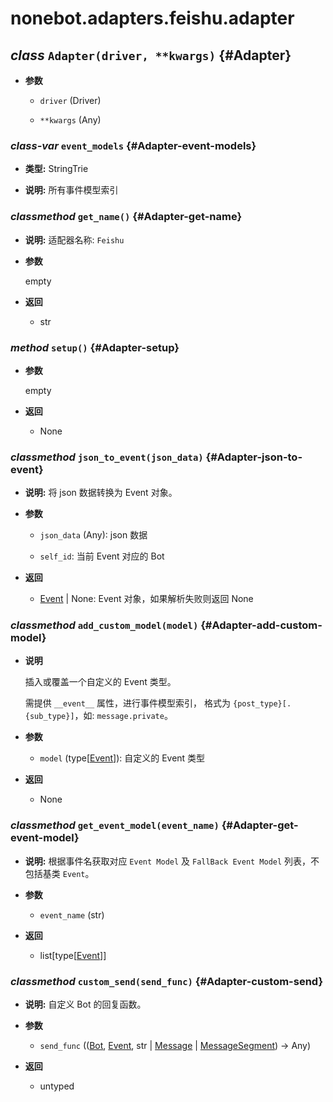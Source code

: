 # nonebot.adapters.feishu.adapter

## _class_ `Adapter(driver, **kwargs)` {#Adapter}

- **参数**

  - `driver` (Driver)

  - `**kwargs` (Any)

### _class-var_ `event_models` {#Adapter-event-models}

- **类型:** StringTrie

- **说明:** 所有事件模型索引

### _classmethod_ `get_name()` {#Adapter-get-name}

- **说明:** 适配器名称: `Feishu`

- **参数**

  empty

- **返回**

  - str

### _method_ `setup()` {#Adapter-setup}

- **参数**

  empty

- **返回**

  - None

### _classmethod_ `json_to_event(json_data)` {#Adapter-json-to-event}

- **说明:** 将 json 数据转换为 Event 对象。

- **参数**

  - `json_data` (Any): json 数据

  - `self_id`: 当前 Event 对应的 Bot

- **返回**

  - [Event](event.md#Event) | None: Event 对象，如果解析失败则返回 None

### _classmethod_ `add_custom_model(model)` {#Adapter-add-custom-model}

- **说明**

  插入或覆盖一个自定义的 Event 类型。

  需提供 `__event__` 属性，进行事件模型索引，
  格式为 `{post_type}[.{sub_type}]`，如: `message.private`。

- **参数**

  - `model` (type[[Event](event.md#Event)]): 自定义的 Event 类型

- **返回**

  - None

### _classmethod_ `get_event_model(event_name)` {#Adapter-get-event-model}

- **说明:** 根据事件名获取对应 `Event Model` 及 `FallBack Event Model` 列表，不包括基类 `Event`。

- **参数**

  - `event_name` (str)

- **返回**

  - list[type[[Event](event.md#Event)]]

### _classmethod_ `custom_send(send_func)` {#Adapter-custom-send}

- **说明:** 自定义 Bot 的回复函数。

- **参数**

  - `send_func` (([Bot](bot.md#Bot), [Event](event.md#Event), str | [Message](message.md#Message) | [MessageSegment](message.md#MessageSegment)) -> Any)

- **返回**

  - untyped
